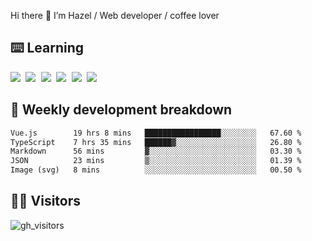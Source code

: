 
Hi there 👋 I’m Hazel / Web developer / coffee lover

## ⌨️ Learning

<samp>
 <a href="https://github.com/vuejs/core"><img src="https://api.iconify.design/logos:vue.svg" /></a>
  <a href="https://github.com/vuejs/core"><img src="https://api.iconify.design/logos:react.svg" /></a>
  <a href="https://github.com/solidjs/solid"><img src="https://api.iconify.design/logos:solidjs.svg" /></a>
  <a href="https://github.com/vitejs/vite"><img src="https://api.iconify.design/logos:vitejs.svg" /></a>
  <a href="https://github.com/microsoft/TypeScript"><img src="https://api.iconify.design/logos:typescript-icon.svg" /></a> 
  <a href="https://github.com/unocss/unocss"><img src="https://api.iconify.design/logos:unocss.svg" /></a>
  

</samp>


## 🦀 Weekly development breakdown

<!--START_SECTION:waka-->

```txt
Vue.js        19 hrs 8 mins   █████████████████░░░░░░░░   67.60 %
TypeScript    7 hrs 35 mins   ██████▓░░░░░░░░░░░░░░░░░░   26.80 %
Markdown      56 mins         ▓░░░░░░░░░░░░░░░░░░░░░░░░   03.30 %
JSON          23 mins         ▒░░░░░░░░░░░░░░░░░░░░░░░░   01.39 %
Image (svg)   8 mins          ░░░░░░░░░░░░░░░░░░░░░░░░░   00.50 %
```

<!--END_SECTION:waka-->
## 👬🏻 Visitors

![gh_visitors](https://profile-counter.glitch.me/Hazel-Lin/count.svg)

